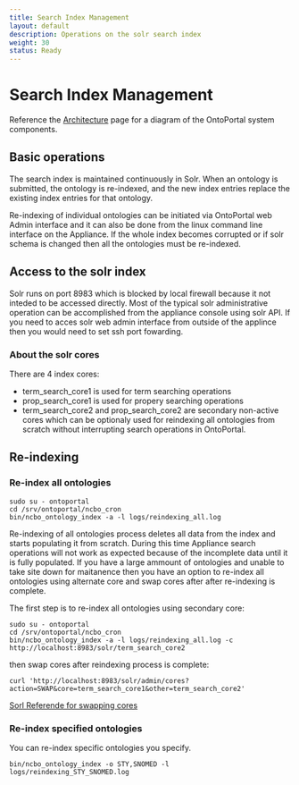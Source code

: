 ```yaml
---
title: Search Index Management
layout: default
description: Operations on the solr search index
weight: 30
status: Ready
---
```


# Search Index Management

Reference the <a href="{{site.baseurl}}/general/architecture_reference">Architecture</a> page 
for a diagram of the OntoPortal system components.

## Basic operations

The search index is maintained continuously in Solr.
When an ontology is submitted, the ontology is re-indexed, 
and the new index entries replace the existing index entries for that ontology.

Re-indexing of individual ontologies can be initiated via OntoPortal web Admin interface and it can also be done from the linux command line interface on the Appliance.  If the whole index becomes corrupted or if solr schema is changed then all the ontologies must be re-indexed.

## Access to the solr index

Solr runs on port 8983 which is blocked by local firewall because it not inteded to be accessed directly.  Most of the typical solr administrative operation can be accomplished from the appliance console using solr API.  If you need to acces solr web admin interface from outside of the applince then you would need to set ssh port fowarding. 

### About the solr cores

There are 4 index cores:
* term_search_core1 is used for term searching operations
* prop_search_core1 is used for propery searching operations
* term_search_core2 and prop_search_core2 are secondary non-active cores which can be optionaly used for reindexing all ontologies from scratch without interrupting search operations in OntoPortal.


## Re-indexing

### Re-index all ontologies

```
sudo su - ontoportal
cd /srv/ontoportal/ncbo_cron
bin/ncbo_ontology_index -a -l logs/reindexing_all.log
```
Re-indexing of all ontologies process deletes all data from the index and starts populating it from scratch.  During this time Appliance search operations will not work as expected because of the incomplete data until it is fully populated.  If you have a large ammount of ontologies and unable to take site down for maitanence then you have an option to re-index all ontologies using alternate core and swap cores after after re-indexing is complete.

The first step is to re-index all ontologies using secondary core:
```
sudo su - ontoportal
cd /srv/ontoportal/ncbo_cron
bin/ncbo_ontology_index -a -l logs/reindexing_all.log -c http://localhost:8983/solr/term_search_core2

```
then swap cores after reindexing process is complete:
```
curl 'http://localhost:8983/solr/admin/cores?action=SWAP&core=term_search_core1&other=term_search_core2'
```
[Sorl Referende for swapping cores](https://lucene.apache.org/solr/guide/8_2/coreadmin-api.html#CoreAdminAPI-Input.4)

 
### Re-index specified ontologies

You can re-index specific ontologies you specify. 

```
bin/ncbo_ontology_index -o STY,SNOMED -l logs/reindexing_STY_SNOMED.log
```








